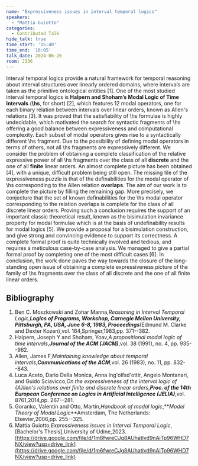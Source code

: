 ```yaml
---
name: "Expressiveness issues in interval temporal logics"
speakers:
  - "Mattia Guiotto"
categories:
  - Contributed Talk
hide_talk: true
time_start: '15:40'
time_end: '16:05'
talk_date: 2024-06-26
room: J336
---
```









Interval temporal logics provide a natural framework for temporal reasoning
about interval structures over linearly ordered domains, where intervals are
taken as the primitive ontological entities [1].
One of the most studied interval temporal logics is **Halpern and Shoham’s
  Modal Logic of Time Intervals** (**\hs**, for
short) [2], which features 12 modal operators, one
for each binary relation between intervals over linear orders, known as Allen's
relations [3].
It was proved that the satisfiability of \hs formulae is highly undecidable,
which motivated the search for syntactic fragments of \hs offering a good
balance between expressiveness and computational complexity.
Each subset of modal operators gives rise to a syntactically different \hs
fragment.
Due to the possibility of defining modal operators in terms of others, not all
\hs fragments are expressively different.
We consider the problem of obtaining a complete classification of the relative
expressive power of all \hs fragments over the class of all **discrete** and
the one of all **finite** linear orders.
An almost complete picture has been obtained [4], with a unique, difficult problem
being still open.
The missing tile of the expressiveness puzzle is that of the definabilities for
the modal operator of \hs corresponding to the Allen relation **overlaps**.
The aim of our work is to complete the picture by filling the remaining
gap.
More precisely, we conjecture that the set of known definabilities for the \hs
modal operator corresponding to the relation overlaps is complete for the class
of all discrete linear orders.
Proving such a conclusion requires the support of an important classic
theoretical result, known as the bisimulation invariance property for modal
formulae which is at the basis of undefinability results for modal logics [5].
We provide a proposal for a bisimulation construction, and give strong and
convincing evidence to support its correctness.
A complete formal proof is quite technically involved and tedious, and requires
a meticulous case-by-case analysis.
We managed to give a partial formal proof by completing one of the most
difficult cases [6].
In conclusion, the work done paves the way towards the closure of the
long-standing open issue of obtaining a complete expressiveness picture of the
family of \hs fragments over the class of all discrete and the one of all finite
linear orders.


## Bibliography













1. Ben C. Moszkowski and Zohar Manna,_Reasoning in Interval Temporal Logic_,**_Logics of Programs, Workshop, Carnegie Mellon University, Pittsburgh, PA, USA, June 6-8, 1983, Proceedings_**(Edmund M. Clarke and Dexter Kozen),vol. 164,Springer,1983,pp. 371--382.
2. Halpern, Joseph Y and Shoham, Yoav,_A propositional modal logic of time intervals_,**_Journal of the ACM (JACM)_**,vol. 38 (1991), no. 4, pp. 935--962.
3. Allen, James F,_Maintaining knowledge about temporal intervals_,**_Communications of the ACM_**,vol. 26 (1983), no. 11, pp. 832--843.
4. Luca Aceto, Dario Della Monica, Anna Ing'olfsd'ottir, Angelo Montanari, and Guido Sciavicco,_On the expressiveness of the interval logic of {A}llen's relations over finite and discrete linear orders_,**_Proc. of the 14th European Conference on Logics in Artificial Intelligence (JELIA)_**,vol. 8761,2014,pp. 267--281.
5. Goranko, Valentin and Otto, Martin,_Handbook of modal logic_,**_Model Theory of Modal Logic_**Amsterdam, The Netherlands: Elsevier,2006,pp. 255--325.
6. Mattia Guiotto,_Expressiveness issues in Interval Temporal Logic_,[Bachelor's Thesis],University of Udine,2023.[https://drive.google.com/file/d/1m6fwreCJg8AUhatlvd9nAiTp96WHD7NX/view?usp=drive_link](https://drive.google.com/file/d/1m6fwreCJg8AUhatlvd9nAiTp96WHD7NX/view?usp=drive_link)








